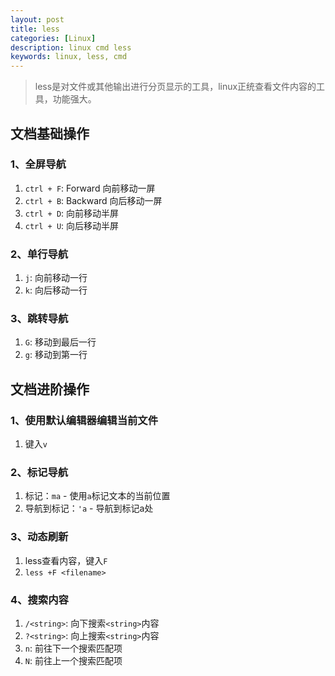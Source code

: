 ```yaml
---
layout: post
title: less
categories: [Linux]
description: linux cmd less
keywords: linux, less, cmd
---
```


> less是对文件或其他输出进行分页显示的工具，linux正统查看文件内容的工具，功能强大。

## 文档基础操作

### 1、全屏导航

1. `ctrl + F`: Forward 向前移动一屏
2. `ctrl + B`: Backward 向后移动一屏
3. `ctrl + D`: 向前移动半屏
4. `ctrl + U`: 向后移动半屏

### 2、单行导航

1. `j`: 向前移动一行
2. `k`: 向后移动一行

### 3、跳转导航

1. `G`: 移动到最后一行
2. `g`: 移动到第一行

## 文档进阶操作

### 1、使用默认编辑器编辑当前文件

1. 键入`v`

### 2、标记导航

1. 标记：`ma` - 使用`a`标记文本的当前位置
2. 导航到标记：`'a` - 导航到标记a处

### 3、动态刷新

1. less查看内容，键入`F`
2. `less +F <filename>`

### 4、搜索内容

1. `/<string>`: 向下搜索`<string>`内容
2. `?<string>`: 向上搜索`<string>`内容
3. `n`: 前往下一个搜索匹配项
4. `N`: 前往上一个搜索匹配项